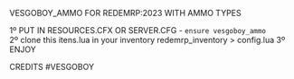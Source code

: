 VESGOBOY_AMMO FOR REDEMRP:2023 WITH AMMO TYPES

1º PUT IN RESOURCES.CFX OR SERVER.CFG - ```ensure vesgoboy_ammo```<br>
2º clone this itens.lua in your inventory redemrp_inventory > config.lua
3º ENJOY

CREDITS
#VESGOBOY